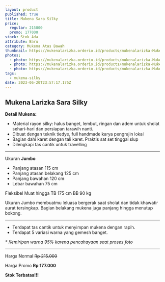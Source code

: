 ```yaml
---
layout: product
published: true
title: Mukena Sara Silky
price:
  regular: 215000
  promo: 177000
stock: Stok Ada
attribute: Baru
category: Mukena Atas Bawah
thumbnail: https://mukenalarizka.orderio.id/products/mukenalarizka-Mukena-Sara-Silky-01.JPG
photos:
  - photo: https://mukenalarizka.orderio.id/products/mukenalarizka-Mukena-Sara-Silky-02.JPG
  - photo: https://mukenalarizka.orderio.id/products/mukenalarizka-Mukena-Sara-Silky-03.JPG
  - photo: https://mukenalarizka.orderio.id/products/mukenalarizka-Mukena-Sara-Silky-04.JPG
tags:
  - mukena-silky
date: 2023-06-20T23:57:17.175Z
---
```

## Mukena Larizka Sara Silky

**Detail Mukena:**

* Material rayon silky: halus banget, lembut, ringan dan adem untuk sholat sehari-hari dan persiapan tarawih nanti.
* Dibuat dengan teknik tiedye, full handmade karya pengrajin lokal
* Bagian dahi karet dengan tali karet. Praktis sat set tinggal slup
* Dilengkapi tas cantik untuk travelling

- - -

Ukuran **Jumbo**

* Panjang atasan 115 cm
* Panjang atasan belakang 125 cm
* Panjang bawahan 120 cm
* Lebar bawahan 75 cm

Fleksibel Muat hingga TB 175 cm BB 90 kg

Ukuran Jumbo membuatmu leluasa bergerak saat sholat dan tidak khawatir aurat tersingkap. Bagian belakang mukena juga panjang hingga menutup bokong.

- - -

* Terdapat tas cantik untuk menyimpan mukena dengan rapih.
* Terdapat 5 variasi warna yang gemesh banget.

*\* Kemiripan warna 95% karena pencahayaan saat proses foto*

- - -

Harga Normal ~~Rp 215.000~~

Harga Promo **Rp 177.000**

**Stok Terbatas!!!**
